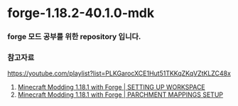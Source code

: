 # forge-1.18.2-40.1.0-mdk

### forge 모드 공부를 위한 repository 입니다.

### 참고자료
https://youtube.com/playlist?list=PLKGarocXCE1Hut51TKKqZKqVZtKLZC48x


1. [Minecraft Modding 1.18.1 with Forge | SETTING UP WORKSPACE](https://youtu.be/eqY17yWENEI)
2. [Minecraft Modding 1.18.1 with Forge | PARCHMENT MAPPINGS SETUP](https://youtu.be/x1B5DgyShG4)
